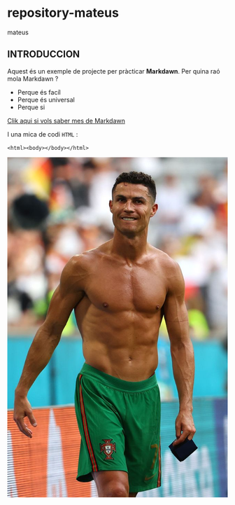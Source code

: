 # repository-mateus
mateus
## INTRODUCCION

Aquest és un exemple de projecte per pràcticar **Markdawn**.
Per quina raó mola Markdawn ?
* Perque és facíl
* Perque és universal
* Perque si

[Clik aqui si vols saber mes de Markdawn](https://www.markdown.es)

I una mica de codi `HTML` :
```
<html><body></body></html>
```

![foto siuu](./siuuuuuu.jpg)